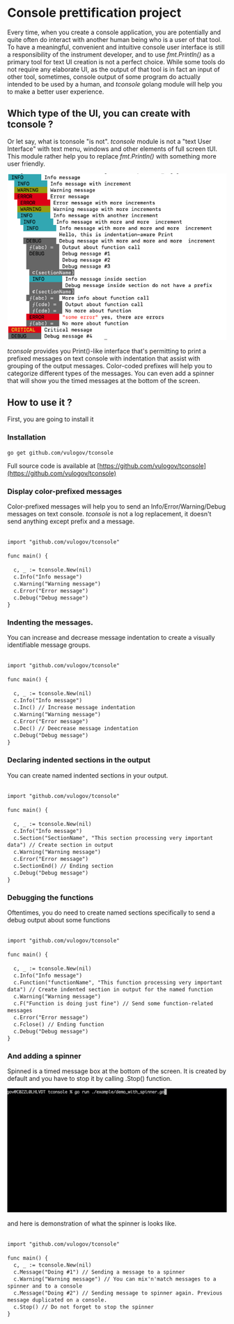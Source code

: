 # Console prettification project

Every time, when you create a console application, you are potentially and quite often do interact with another human being who is a user of that tool. To have a meaningful, convenient and intuitive console user interface is still a responsibility of the instrument developer, and to use _fmt.Println()_ as a primary tool for text UI creation is not a perfect choice. While some tools do not require any elaborate UI, as the output of that tool is in fact an input of other tool, sometimes, console output of some program do actually intended to be used by a human, and _tconsole_ golang module will help you to make a better user experience.

## Which type of the UI, you can create with tconsole ?

Or let say, what is tconsole "is not". _tconsole_ module is not a "text User Interface" with text menu, windows and other elements of full screen tUI. This module rather help you to replace _fmt.Println()_ with something more user friendly.

![tconsole UI](./example/tconsole.png "tconsole")

_tconsole_ provides you Print()-like interface that's permitting to print a prefixed messages on text console with indentation that assist with grouping of the output messages. Color-coded prefixes will help you to categorize different types of the messages. You can even add a spinner that will show you the timed messages at the bottom of the screen.

## How to use it ?

First, you are going to install it

### Installation

```
go get github.com/vulogov/tconsole
```

Full source code is available at [https://github.com/vulogov/tconsole](https://github.com/vulogov/tconsole)

### Display color-prefixed messages

Color-prefixed messages will help you to send an Info/Error/Warning/Debug messages on text console. _tconsole_ is not a log replacement, it doesn't send anything except prefix and a message.

```golang

import "github.com/vulogov/tconsole"

func main() {

  c, _ := tconsole.New(nil)
  c.Info("Info message")
  c.Warning("Warning message")
  c.Error("Error message")
  c.Debug("Debug message")
}
```

### Indenting the messages.

You can increase and decrease message indentation to create a visually identifiable message groups.

```golang

import "github.com/vulogov/tconsole"

func main() {

  c, _ := tconsole.New(nil)
  c.Info("Info message")
  c.Inc() // Increase message indentation
  c.Warning("Warning message")
  c.Error("Error message")
  c.Dec() // Deecrease message indentation
  c.Debug("Debug message")
}
```

### Declaring indented sections in the output

You can create named indented sections in your output.

```golang

import "github.com/vulogov/tconsole"

func main() {

  c, _ := tconsole.New(nil)
  c.Info("Info message")
  c.Section("SectionName", "This section processing very important data") // Create section in output
  c.Warning("Warning message")
  c.Error("Error message")
  c.SectionEnd() // Ending section
  c.Debug("Debug message")
}
```

### Debugging the functions

Oftentimes, you do need to create named sections specifically to send a debug output about some functions

```golang

import "github.com/vulogov/tconsole"

func main() {

  c, _ := tconsole.New(nil)
  c.Info("Info message")
  c.Function("functionName", "This function processing very important data") // Create indented section in output for the named function
  c.Warning("Warning message")
  c.F("Function is doing just fine") // Send some function-related messages
  c.Error("Error message")
  c.Fclose() // Ending function
  c.Debug("Debug message")
}
```

### And adding a spinner

Spinned is a timed message box at the bottom of the screen. It is created by default and you have to stop it by calling .Stop() function.

![tconsole spinner UI](./example/tconsole_spinner.gif "tconsole spinner")

and here is demonstration of what the spinner is looks like.

```golang

import "github.com/vulogov/tconsole"

func main() {
  c, _ := tconsole.New(nil)
  c.Message("Doing #1") // Sending a message to a spinner
  c.Warning("Warning message") // You can mix'n'match messages to a spinner and to a console
  c.Message("Doing #2") // Sending message to spinner again. Previous message duplicated on a console.
  c.Stop() // Do not forget to stop the spinner
}

```
